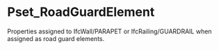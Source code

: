 # Pset_RoadGuardElement

Properties assigned to IfcWall/PARAPET or IfcRailing/GUARDRAIL when assigned as road guard elements.
<!-- end of short definition -->

